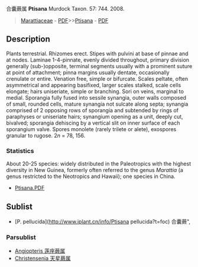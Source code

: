 合囊蕨属 **Ptisana** Murdock Taxon. 57: 744. 2008.

> [Marattiaceae](http://www.iplant.cn/info/Marattiaceae?t=foc) - [PDF](http://www.iplant.cn/foc/pdf/Marattiaceae.pdf)>>[Ptisana](http://www.iplant.cn/info/Ptisana?t=foc) - [PDF](http://www.iplant.cn/foc/pdf/Ptisana.pdf)

## Description

Plants terrestrial. Rhizomes erect. Stipes with pulvini at base of pinnae and at nodes. Laminae 1-4-pinnate, evenly divided throughout, primary division generally (sub-)opposite, terminal segments usually with a prominent suture at point of attachment; pinna margins usually dentate, occasionally crenulate or entire. Venation free, simple or bifurcate. Scales peltate, often asymmetrical and appearing basifixed, larger scales stalked, scale cells elongate; hairs uniseriate, simple or branching. Sori on veins, marginal to medial. Sporangia fully fused into sessile synangia, outer walls composed of small, rounded cells, mature synangia not sulcate along septa; synangia comprised of 2 opposing rows of sporangia and subtended by rings of paraphyses or uniseriate hairs; synangium opening as a unit, deeply cut, bivalved; sporangia dehiscing by a vertical slit on inner surface of each sporangium valve. Spores monolete (rarely trilete or alete), exospores granular to rugose. 2*n* = 78, 156.

### Statistics
About 20-25 species: widely distributed in the Paleotropics with the highest diversity in New Guinea, formerly often referred to the genus *Marattia* (a genus restricted to the Neotropics and Hawaii); one species in China.


* [Ptisana.PDF](http://www.iplant.cn/foc/pdf/Ptisana.pdf)

## Sublist

* [P.  pellucida](http://www.iplant.cn/info/Ptisana pellucida?t=foc) 合囊蕨",

### Parsublist

* [Angiopteris  莲座蕨属](http://www.iplant.cn/info/Angiopteris?t=foc)
* [Christensenia  天星蕨属](http://www.iplant.cn/info/Christensenia?t=foc)
